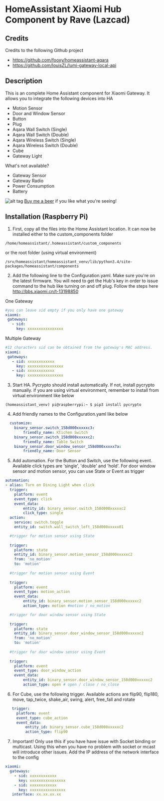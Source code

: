 # HomeAssistant Xiaomi Hub Component by Rave (Lazcad)

Credits
---------------
Credits to the following Github project
- https://github.com/fooxy/homeassistant-aqara
- https://github.com/louisZL/lumi-gateway-local-api

Description
---------------
This is an complete Home Assistant component for Xiaomi Gateway. It allows you to integrate the following devices into HA

- Motion Sensor
- Door and Window Sensor
- Button
- Plug
- Aqara Wall Switch (Single)
- Aqara Wall Switch (Double)
- Aqara Wireless Switch (Single)
- Aqara Wireless Switch (Double)
- Cube
- Gateway Light

What's not available?
- Gateway Sensor
- Gateway Radio
- Power Consumption
- Battery

![alt tag](http://lazcad.com/content/images/beer.png)
[Buy me a beer](https://www.paypal.com/cgi-bin/webscr?cmd=_s-xclick&hosted_button_id=R3P4SPQ7LHXMN)  if you like what you're seeing!

Installation (Raspberry Pi)
---------------------------

1. First, copy all the files into the Home Assistant location. It can now be installed either to the custom_components folder 
 ```
 /home/homeassistant/.homeassistant/custom_components
 ```
 or the root folder (using virtual environment)
 ```
 /srv/homeassistant/homeassistant_venv/lib/python3.4/site-packages/homeassistant/components
 ```

2. Add the following line to the Configuration.yaml. Make sure you're on the latest firmware. You will need to get the Hub's key in order to issue command to the hub like turning on and off plug. Follow the steps here http://bbs.xiaomi.cn/t-13198850

 One Gateway
  ```yaml
 #you can leave sid empty if you only have one gateway
 xiaomi:
   gateways:
     - sid:
       key: xxxxxxxxxxxxxxxx
  ```

 Multiple Gateway
  ```yaml
 #12 characters sid can be obtained from the gateway's MAC address.
 xiaomi:
   gateways:
     - sid: xxxxxxxxxxxx
       key: xxxxxxxxxxxxxxxx
     - sid: xxxxxxxxxxxx
       key: xxxxxxxxxxxxxxxx
  ```

3. Start HA. Pycrypto should install automatically. If not, install pycrypto manually. if you are using virtual environment, remember to install from virtual environment like below
 ```
 (homeassistant_venv) pi@raspberrypi:~ $ pip3 install pycrypto
 ```

4. Add friendly names to the Configuration.yaml like below
  ```yaml
    customize:
      binary_sensor.switch_158d000xxxxxc3:
          friendly_name: Ktichen Switch
      binary_sensor.switch_158d000xxxxxc2:
          friendly_name: Table Switch
      binary_sensor.door_window_sensor_158d000xxxxx7a:
          friendly_name: Door Sensor
  ```
        
5. Add automation. For the Button and Switch, use the following event. Available click types are 'single', 'double' and 'hold'. For door window sensor and motion sensor, you can use State or Event as trigger
  ```yaml
  automation:
  - alias: Turn on Dining Light when click
    trigger:
      platform: event
      event_type: click
      event_data:
          entity_id: binary_sensor.switch_158d000xxxxxc2
          click_type: single
    action:
      service: switch.toggle
      entity_id: switch.wall_switch_left_158d000xxxxx01
  ```
  
  ```yaml
    #trigger for motion sensor using State
	
    trigger:
      platform: state
      entity_id: binary_sensor.motion_sensor_158d000xxxxxc2
      from: 'no_motion'
	  to: 'motion'
	  
    #trigger for motion sensor using Event
	
    trigger:
      platform: event
      event_type: motion_action
      event_data:
          entity_id: binary_sensor.motion_sensor_158d000xxxxxc2
          action_type: motion #motion / no_motion
  ```
  
  ```yaml
    #trigger for door window sensor using State
	
    trigger:
      platform: state
      entity_id: binary_sensor.door_window_sensor_158d000xxxxxc2
      from: 'no_motion'
	  to: 'motion'
	  
	#trigger for door window sensor using Event
	
    trigger:
      platform: event
      event_type: door_window_action
      event_data:
          entity_id: binary_sensor.door_window_sensor_158d000xxxxxc2
          action_type: open # open / close / no_close
  ```
  
6. For Cube, use the following trigger. Available actions are flip90, flip180, move, tap_twice, shake_air, swing, alert, free_fall and rotate

 ```yaml
    trigger:
      platform: event
      event_type: cube_action
      event_data:
          entity_id: binary_sensor.cube_158d000xxxxxc2
          action_type: flip90
 ```

7. Important! Only use this if you have have issue with Socket binding or multicast. Using this when you have no problem with socket or mcast will introduce other issues. Add the IP address of the network interface to the config
 
 ```yaml
 xiaomi:
   gateways:
     - sid: xxxxxxxxxxxx
       key: xxxxxxxxxxxxxxxx
     - sid: xxxxxxxxxxxx
       key: xxxxxxxxxxxxxxxx
    interface: xx.xx.xx.xx
 ```
